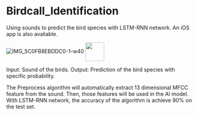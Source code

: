 
# Birdcall_Identification
Using sounds to predict the bird species with LSTM-RNN network. An iOS app is also avaliable.

![IMG_5C0FB8EBDDC0-1-w40](https://user-images.githubusercontent.com/58836434/124629011-95e11300-deb3-11eb-9eb3-641ca1323bfe.jpeg)
<img src = "https://user-images.githubusercontent.com/58836434/124629011-95e11300-deb3-11eb-9eb3-641ca1323bfe.jpeg" width = "50px" align = center>

Input: Sound of the birds.
Output: Prediction of the bird species with specific probability.

The Preprocess algorithm will automatically extract 13 dimensional MFCC feature from the sound. Then, those features will be used in the AI model. With LSTM-RNN network, the accuracy of the algorithm is achieve 90% on the test set.
